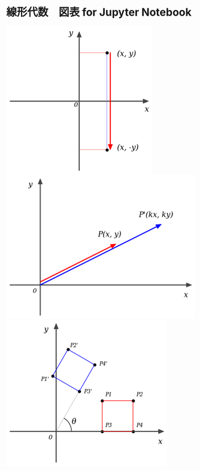 線形代数　図表 for Jupyter Notebook
===

<img src="fig02_01.png" />

<img src="fig02_05.png" />
<img src="fig02_07.png" />

